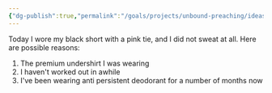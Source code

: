 ```yaml
---
{"dg-publish":true,"permalink":"/goals/projects/unbound-preaching/ideas/hyperhidrosis/","created":"Jul 23, 2018, 21:07 PM","updated":"Oct 30, 2018, 12:10 PM"}
---
```



Today I wore my black short with a pink tie, and I did not sweat at all. Here are possible reasons:

1. The premium undershirt I was wearing
2. I haven't worked out in awhile
3. I've been wearing anti persistent deodorant for a number of months now


